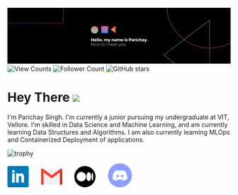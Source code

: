 [![Parichay's GitHub Banner](./src/banner.png)](https://www.linkedin.com/in/parichaysingh/)
![View Counts](https://komarev.com/ghpvc/?username=your-github-Parichay-Singh&color=blue)
![Follower Count](https://img.shields.io/github/followers/Parichay-Singh?label=Followers&logo=github&style=flat-square&color=purple)
![GitHub stars](https://img.shields.io/github/stars/Parichay-Singh?label=%E2%AD%90GitHub%20stars&style=flat-square&color=pink)

# Hey There <img src="https://media.giphy.com/media/42tS2cfBtj8Y/giphy.gif" width="50">
I'm Parichay Singh. I'm currently a junior pursuing my undergraduate at VIT, Vellore. I'm skilled in Data Science and Machine Learning, and am currently learning Data Structures and Algorithms.  I am also currently learning MLOps and Containerized Deployment of applications.

![trophy](https://github-profile-trophy.vercel.app/?username=Parichay-Singh&theme=nord&title=Joined2020,Stars,Commit,Followers,PullRequest,Repositories&align=center)

<p align="left">
<a href="https://www.linkedin.com/in/parichaysingh/"><img src="./src/linkedin.png" width="48"></a>&nbsp;&nbsp;&nbsp;&nbsp;&nbsp;&nbsp;
<a href="mailto:parichaysingh2000@gmail.com"><img src="./src/gmail.png" width="48"></a>&nbsp;&nbsp;&nbsp;&nbsp;&nbsp;&nbsp;
<a href="https://medium.com/@parichaysingh2000"><img src="./src/medium.png" width="48"></a>&nbsp;&nbsp;&nbsp;&nbsp;&nbsp;&nbsp;
<a href="https://discordapp.com/users/691703109554143372"><img src="./src/discord.png" width="54"></a>&nbsp;&nbsp;&nbsp;&nbsp;&nbsp;&nbsp;
</p>
